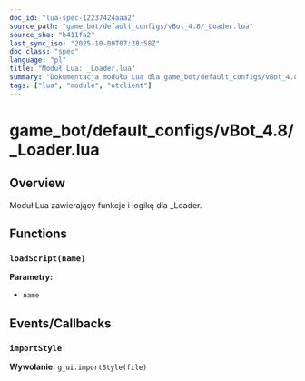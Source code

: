 ```yaml
---
doc_id: "lua-spec-12237424aaa2"
source_path: "game_bot/default_configs/vBot_4.8/_Loader.lua"
source_sha: "b411fa2"
last_sync_iso: "2025-10-09T07:28:58Z"
doc_class: "spec"
language: "pl"
title: "Moduł Lua: _Loader.lua"
summary: "Dokumentacja modułu Lua dla game_bot/default_configs/vBot_4.8/_Loader.lua"
tags: ["lua", "module", "otclient"]
---
```


# game_bot/default_configs/vBot_4.8/_Loader.lua

## Overview

Moduł Lua zawierający funkcje i logikę dla _Loader.

## Functions

### `loadScript(name)`

**Parametry:**

- `name`

## Events/Callbacks

### `importStyle`

**Wywołanie:** `g_ui.importStyle(file)`
